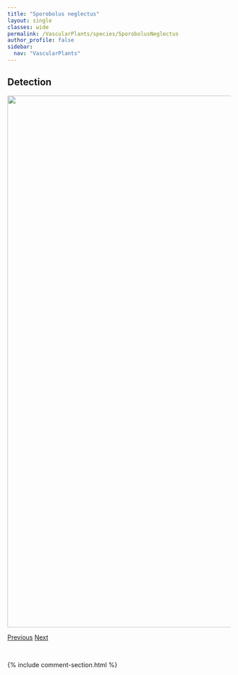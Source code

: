 ```yaml
---
title: "Sporobolus neglectus"
layout: single
classes: wide
permalink: /VascularPlants/species/SporobolusNeglectus
author_profile: false
sidebar:
  nav: "VascularPlants"
---
```


<h2>Detection</h2>

<a href="https://drive.google.com/uc?export=view&id=1DqUwAMhdfHwnSxOBPKQ3fMvKiM7rUF6y">
<img src="https://drive.google.com/uc?export=view&id=1DqUwAMhdfHwnSxOBPKQ3fMvKiM7rUF6y" height = "1200" width = "800">
</a>


<a href="/DevelopmentWebsite/VascularPlants/species/SporobolusHookerianus" class="pagination--pager" title="Sporobolus hookerianus">Previous</a> <a href="/DevelopmentWebsite/VascularPlants/species/SporobolusRigidus" class="pagination--pager" title="Sporobolus rigidus">Next</a>

<p>&nbsp;</p>

{% include comment-section.html %}
